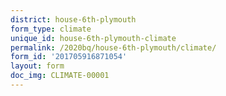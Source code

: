 ```yaml
---
district: house-6th-plymouth
form_type: climate
unique_id: house-6th-plymouth-climate
permalink: /2020bq/house-6th-plymouth/climate/
form_id: '201705916871054'
layout: form
doc_img: CLIMATE-00001
---
```


